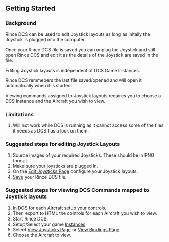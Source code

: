 ﻿## Getting Started

### Background

Rince DCS can be used to edit Joystick layouts as long as initally the Joystick is plugged into the computer.

Once your Rince DCS file is saved you can unplug the Joystick and still open Rince DCS and edit it as the details of the Joystick are saved in the file.

Editing Joystick layouts is independent of DCS Game Instances.

Rince DCS remmebers the last file saved/opened and will open it automatically when it is started.

Viewing commands assigned to Joystick layouts requires you to choose a DCS Instance and the Aircraft you wish to view.

### Limitations

1. Will not work while DCS is running as it cannot access some of the files it needs as DCS has a lock on them.

### Suggested steps for editing Joystick Layouts

1. Source images of your required Joysticks. These should be in PNG format.
1. Make sure your joysticks are plugged in.
1. On the [Edit Joysticks Page](EditJoysticks.md) configure your Joystick layouts.
1. [Save](SaveFile.md) your Rince DCS file.

### Suggested steps for viewing DCS Commands mapped to Joystick layouts

1. In DCS for each Aircraft setup your controls.
1. Then export to HTML the controls for each Aircraft you wish to view.
1. Start Rince DCS.
1. Setup/Select your game [Instances](InstancesDialog.md).
1. Select [View Joysticks Page](ViewJoysticks.md) or [View Bindings Page](Bindings.md).
1. Choose the Aircraft to view.
 